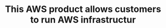 ---
layout: all-exams
title: "This AWS product allows customers to run AWS infrastructur"
blurb: "AWS Outposts allows you to run AWS infrastructure and services on premises for a consistent hybrid experience. AWS Wavelength embeds AWS compute and sto"
quid: 169
---